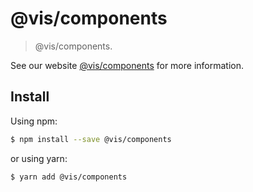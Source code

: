 # @vis/components

> @vis/components.

See our website [@vis/components](https://umijs.org/plugins/components) for more information.

## Install

Using npm:

```bash
$ npm install --save @vis/components
```

or using yarn:

```bash
$ yarn add @vis/components
```
